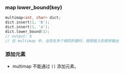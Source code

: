 ### map lower_bound(key)
``` cpp
multimap<int, char> dict;
dict.insert(1, 'b');
dict.insert(1, 'a');
dict.lower_bound(1);
// output: b
// 在 multimap 中，当存在多个相同的键时，按照插入的顺序输出
```

### 添加元素
- multimap 不能通过 `[]` 添加元素。